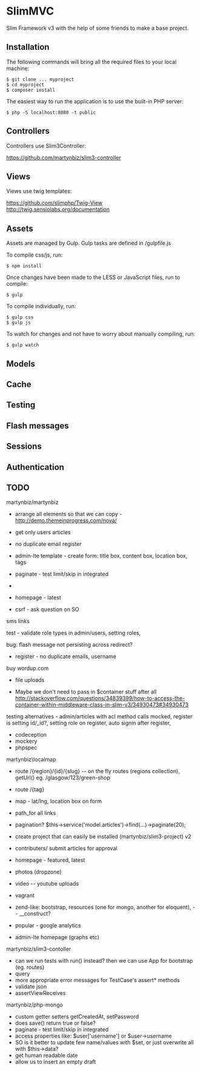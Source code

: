 # SlimMVC #

Slim Framework v3 with the help of some friends to make a base project.

## Installation ##

The following commands will bring all the required files to your local machine:

```
$ git clone ... myproject
$ cd myproject
$ composer install
```

The easiest way to run the application is to use the built-in PHP server:

```
$ php -S localhost:8080 -t public
```

## Controllers ##

Controllers use Slim3Controller:

https://github.com/martynbiz/slim3-controller

## Views ##

Views use twig templates:

https://github.com/slimphp/Twig-View
http://twig.sensiolabs.org/documentation

## Assets ##

Assets are managed by Gulp. Gulp tasks are defined in /gulpfile.js

To compile css/js, run:

```
$ npm install
```

Once changes have been made to the LESS or JavaScript files, run to compile:

```
$ gulp
```

To compile individually, run:

```
$ gulp css
$ gulp js
```

To watch for changes and not have to worry about manually compiling, run:

```
$ gulp watch
```

## Models ##

## Cache ##

## Testing ##

## Flash messages ##

## Sessions ##

## Authentication ##






## TODO

martynbiz/martynbiz
* arrange all elements so that we can copy - http://demo.themeinprogress.com/nova/
* get only users articles
* no duplicate email register
* admin-lte template - create form: title box, content box, location box, tags
* paginate - test limit/skip in integrated

*
* homepage - latest
* csrf - ask question on SO

sms links

test - validate role types in admin/users, setting roles,

bug: flash message not persisting across redirect?

* register - no duplicate emails, username

buy wordup.com


* file uploads


* Maybe we don't need to pass in $container stuff after all http://stackoverflow.com/questions/34839399/how-to-access-the-container-within-middleware-class-in-slim-v3/34930473#34930473

testing alternatives - admin/articles with acl method calls mocked, register is setting id/_id?, setting role on register,
  auto signin after register,
* codeception
* mockery
* phpspec

martynbiz\localmap
* route /{region}/{id}/{slug} -- on the fly routes (regions collection), getUrl() eg. /glasgow/123/green-shop
* route /{tag}
* map - lat/lng, location box on form
* path_for all links
* pagination? $this->service('model.articles')->find(...)->paginate(20);


* create project that can easily be installed (martynbiz/slim3-project)
v2
* contributers/ submit articles for approval
* homepage - featured, latest
* photos (dropzone)
* video -- youtube uploads
* vagrant
* zend-like: bootstrap, resources (one for mongo, another for eloquent), -- __construct?
* popular - google analytics
* admin-lte homepage (graphs etc)





martynbiz/slim3-contoller
* can we run tests with run() instead? then we can use App for bootstrap (eg. routes)
* query
* more appropriate error messages for TestCase's assert* methods
* validate json
* assertViewReceives

martynbiz/php-mongo
* custom getter setters getCreatedAt, setPassword
* does save() return true or false?
* paginate - test limit/skip in integrated
* access properties like: $user['username'] or $user->username
* SO is it better to update few name/values with $set, or just overwrite all with $this->data?
* get human readable date
* allow us to insert an empty draft
